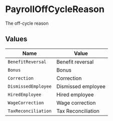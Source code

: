 # PayrollOffCycleReason

The off-cycle reason


## Values

| Name                | Value               |
| ------------------- | ------------------- |
| `BenefitReversal`   | Benefit reversal    |
| `Bonus`             | Bonus               |
| `Correction`        | Correction          |
| `DismissedEmployee` | Dismissed employee  |
| `HiredEmployee`     | Hired employee      |
| `WageCorrection`    | Wage correction     |
| `TaxReconciliation` | Tax Reconciliation  |